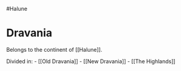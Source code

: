 #Halune
# Dravania
Belongs to the continent of [[Halune]].

Divided in:
	- [[Old Dravania]]
	- [[New Dravania]]
	- [[The Highlands]]